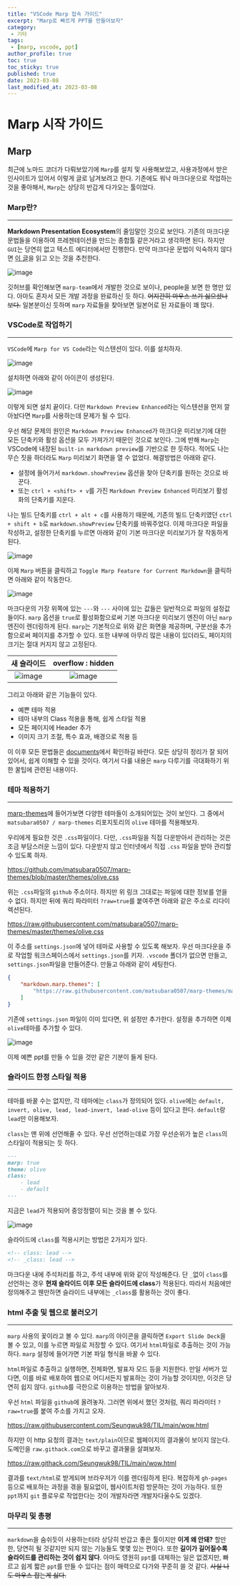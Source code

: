 ```yaml
---
title: "VSCode Marp 접속 가이드"
excerpt: "Marp로 빠르게 PPT를 만들어보자"
category: 
 - 기타
tags:
 - [marp, vscode, ppt]
author_profile: true
toc: true
toc_sticky: true
published: true
date: 2023-03-08
last_modified_at: 2023-03-08
---
```


# Marp 시작 가이드

## Marp

최근에 노마드 코더가 다뤄보았기에 `Marp`를 설치 및 사용해보았고, 사용과정에서 받은 인사이트가 있어서 이렇게 글로 남겨보려고 한다. 기존에도 워낙 마크다운으로 작업하는 것을 좋아해서, `Marp`는 상당히 반갑게 다가오는 툴이었다.

### Marp란?

---

**Markdown Presentation Ecosystem**의 줄임말인 것으로 보인다. 기존의 마크다운 문법들을 이용하여 프레젠테이션을 만드는 종합툴 같은거라고 생각하면 된다. 하지만 `GUI`는 당연히 없고 텍스트 에디터에서만 진행한다. 만약 마크다운 문법이 익숙하지 않다면 [이 글](https://seungwuk98.github.io/%EA%B8%B0%ED%83%80/01-markdown-guide/)을 읽고 오는 것을 추천한다.

![image](https://seungwuk98.hopto.org/index.php/apps/files_sharing/publicpreview/2MsFQDNmWmn4n5n?file=/&fileId=20302&x=2560&y=1600&a=true)

깃허브를 확인해보면 `marp-team`에서 개발한 것으로 보이나, people을 보면 한 명만 있다. 아마도 혼자서 모든 개발 과정을 완료하신 듯 하다. ~~어지간히 마우스 쓰기 싫으셨나보다.~~ 일본분이신 듯하며 `marp` 자료들을 찾아보면 일본어로 된 자료들이 꽤 많다.

### VSCode로 작업하기

---

`VSCode`에 `Marp for VS Code`라는 익스텐션이 있다. 이를 설치하자.

![image](https://seungwuk98.hopto.org/index.php/apps/files_sharing/publicpreview/A2Y6a5HmY8LPt72?file=/&fileId=20311&x=2560&y=1600&a=true)

설치하면 아래와 같이 아이콘이 생성된다.

![image](https://seungwuk98.hopto.org/index.php/apps/files_sharing/publicpreview/CE2eqwxRiZ3zfsS?file=/&fileId=20331&x=2560&y=1600&a=true)

이렇게 되면 설치 끝이다. 다만 `Markdown Preview Enhanced`라는 익스텐션을 먼저 깔아놨다면 `Marp`를 사용하는데 문제가 될 수 있다.

우선 해당 문제의 원인은 `Markdown Preview Enhanced`가 마크다운 미리보기에 대한 모든 단축키와 활성 옵션을 모두 가져가기 때문인 것으로 보인다. 그에 반해 `Marp`는 VSCode에 내장된 `built-in markdown preview`를 기반으로 한 듯하다. 적어도 나는 무슨 짓을 하더라도 `Marp` 미리보기 화면을 열 수 없었다. 해결방법은 아래와 같다.

-   설정에 들어가서 `markdown.showPreview` 옵션을 찾아 단축키를 원하는 것으로 바꾼다.
-   또는 `ctrl + <shift> + v`를 가진 `Markdown Preview Enhanced` 미리보기 활성화의 단축키를 지운다.

나는 빌드 단축키를 `ctrl + alt + c`를 사용하기 때문에, 기존의 빌드 단축키였던 `ctrl + shift + b`로 `markdown.showPreview` 단축키를 바꿔주었다. 이제 마크다운 파일을 작성하고, 설정한 단축키를 누르면 아래와 같이 기본 마크다운 미리보기가 잘 작동하게 된다.

![image](https://seungwuk98.hopto.org/index.php/apps/files_sharing/publicpreview/k3tbw4qyoGbcgH5?file=/&fileId=20350&x=2560&y=1600&a=true)

이제 `Marp` 버튼을 클릭하고 `Toggle Marp Feature for Current Markdown`을 클릭하면 아래와 같이 작동한다.

![image](https://seungwuk98.hopto.org/index.php/apps/files_sharing/publicpreview/xCXT7zfD5M2onBR?file=/&fileId=20360&x=2560&y=1600&a=true)

마크다운의 가장 위쪽에 있는 `---`와 `---` 사이에 있는 값들은 일반적으로 파일의 설정값들이다. `marp` 옵션을 `true`로 활성화함으로써 기본 마크다운 미리보기 엔진이 아닌 `marp` 엔진이 렌더링하게 된다. `marp`는 기본적으로 위와 같은 화면을 제공하며, 구분선을 추가함으로써 페이지를 추가할 수 있다. 또한 내부에 아무리 많은 내용이 있더라도, 페이지의 크기는 절대 커지지 않고 고정된다.

|새 슬라이드|overflow : hidden|
|:---:|:---:|
| ![image](https://seungwuk98.hopto.org/index.php/apps/files_sharing/publicpreview/Sk896rMwjFYBQq4?file=/&fileId=20369&x=2560&y=1600&a=true) | ![image](https://seungwuk98.hopto.org/index.php/apps/files_sharing/publicpreview/ysayrj5Y8dmytSr?file=/&fileId=20378&x=2560&y=1600&a=true) |

그리고 아래와 같은 기능들이 있다.

- 예쁜 테마 적용
- 테마 내부의 Class 적용을 통해, 쉽게 스타일 적용
- 모든 페이지에 Header 추가
- 이미지 크기 조절, 특수 효과, 배경으로 적용 등

이 이후 모든 문법들은 [documents](https://marpit.marp.app/)에서 확인하길 바란다. 모든 상당히 정리가 잘 되어있어서, 쉽게 이해할 수 있을 것이다. 여기서 다룰 내용은 `marp` 다루기를 극대화하기 위한 꿀팁에 관련된 내용이다.

### 테마 적용하기
---

[marp-themes](https://github.com/topics/marp-themes)에 들어가보면 다양한 테마들이 소개되어있는 것이 보인다. 그 중에서 `matsubara0507 / marp-themes` 리포지토리의 `olive` 테마를 적용해보자. 

우리에게 필요한 것은 `.css`파일이다. 다만, `.css`파일을 직접 다운받아서 관리하는 것은 조금 부담스러운 느낌이 있다. 다운받지 않고 인터넷에서 직접 `.css` 파일을 받아 관리할 수 있도록 하자.

https://github.com/matsubara0507/marp-themes/blob/master/themes/olive.css

위는 `.css`파일의 `github` 주소이다. 하지만 위 링크 그대로는 파일에 대한 정보를 얻을 수 없다. 하지만 뒤에 쿼리 파라미터 `?raw=true`를 붙여주면 아래와 같은 주소로 리다이렉션된다.

https://raw.githubusercontent.com/matsubara0507/marp-themes/master/themes/olive.css

이 주소를 `settings.json`에 넣어 테마로 사용할 수 있도록 해보자. 우선 마크다운을 주로 작업할 워크스페이스에서 `settings.json`를 키자. `.vscode` 폴더가 없으면 만들고, `settings.json`파일을 만들어준다. 만들고 아래와 같이 세팅한다.

```json
{
    "markdown.marp.themes": [
        "https://raw.githubusercontent.com/matsubara0507/marp-themes/master/themes/olive.css",
    ]
}
```
기존에 `settings.json` 파일이 이미 있다면, 위 설정만 추가한다. 설정을 추가하면 이제 `olive`테마를 추가할 수 있다.

![image](https://seungwuk98.hopto.org/index.php/apps/files_sharing/publicpreview/3JZZeMNffHPryZi?file=/&fileId=20387&x=2560&y=1600&a=true)

이제 예쁜 ppt를 만들 수 있을 것만 같은 기분이 들게 된다.

### 슬라이드 한정 스타일 적용
---
테마를 바꿀 수는 없지만, 각 테마에는 `class`가 정의되어 있다. `olive`에는 `default, invert, olive, lead, lead-invert, lead-olive` 등이 있다고 한다. `default`랑 `lead`만 이용해보자.

`class`는 맨 위에 선언해줄 수 있다. 우선 선언하는데로 가장 우선순위가 높은 `class`의 스타일이 적용되는 듯 하다. 

```markdown
---
marp: true
theme: olive
class:
    - lead
    - default
---
```
지금은 `lead`가 적용되어 중앙정렬이 되는 것을 볼 수 있다.

![image](https://seungwuk98.hopto.org/index.php/apps/files_sharing/publicpreview/krdoXXYmMCHba7R?file=/&fileId=20395&x=2560&y=1600&a=true)

슬라이드에 `class`를 적용시키는 방법은 2가지가 있다.

```markdown
<!-- class: lead -->
<!-- _class: lead -->
```
마크다운 내에 주석처리를 하고, 주석 내부에 위와 같이 작성해준다. 단 `_`없이 `class`를 선언하는 경우 **현재 슬라이드 이후 모든 슬라이드에 class**가 적용된다. 따라서 처음에만 정의해주고 웬만하면 슬라이드 내부에는 `_class`를 활용하는 것이 좋다.


### html 추출 및 웹으로 불러오기
---
`marp` 사용의 꽃이라고 볼 수 있다. `marp`의 아이콘을 클릭하면 `Export Slide Deck`을 볼 수 있고, 이를 누르면 파일로 저장할 수 있다. 여기서 `html`파일로 추출하는 것이 가능하다. `marp` 설정에 들어가면 기본 파일 형식을 바꿀 수 있다. 

`html`파일로 추출하고 실행하면, 전체화면, 발표자 모드 등을 지원한다. 만일 서버가 있다면, 이를 바로 배포하여 웹으로 어디서든지 발표하는 것이 가능할 것이지만, 이것은 당연히 쉽지 않다. `github`를 극한으로 이용하는 방법을 알아보자.

우선 `html` 파일을 `github`에 올려놓자. 그러면 위에서 했던 것처럼, 쿼리 파라미터 `?raw=true`를 붙여 주소를 가지고 오자.

https://raw.githubusercontent.com/Seungwuk98/TIL/main/wow.html

하지만 이 http 요청의 결과는 `text/plain`이므로 웹페이지의 결과물이 보이지 않는다. 도메인을 `raw.githack.com`으로 바꾸고 결과물을 살펴보자.

https://raw.githack.com/Seungwuk98/TIL/main/wow.html


결과를 `text/html`로 받게되며 브라우저가 이를 렌더링하게 된다. 복잡하게 `gh-pages`등으로 배포하는 과정을 겪을 필요없이, 웹사이트처럼 방문하는 것이 가능하다. 또한 `ppt`까지 `git` 플로우로 작업한다는 것이 개발자라면 개발자다울수도 있겠다. 

### 마무리 및 총평
---
`markdown`을 숨쉬듯이 사용하는터라 상당히 반갑고 좋은 툴이지만 **이게 왜 안돼?** 할만한, 당연히 될 것같지만 되지 않는 기능들도 몇몇 있는 편이다. 또한 **길이가 길어질수록 슬라이드를 관리하는 것이 쉽지 않다**. 아마도 영원히 `ppt`를 대체하는 일은 없겠지만, 빠르고 쉽게 짧은 `ppt`를 만들 수 있다는 점이 매력으로 다가와 꾸준히 쓸 것 같다. ~~사실 나도 마우스 잡는게 싫다.~~ 

